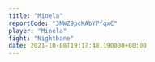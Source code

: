 ```yaml
---
title: "Minela"
reportCode: "3NWZ9pcKAbYPfqxC"
player: "Minela"
fight: "Nightbane"
date: 2021-10-08T19:17:48.190000+00:00
---
```

